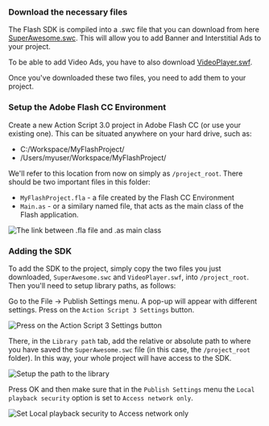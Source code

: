 ### Download the necessary files

The Flash SDK is compiled into a .swc file that you can download from here [SuperAwesome.swc](https://github.com/SuperAwesomeLTD/sa-flash-sdk/raw/master/bin/SuperAwesome.swc).
This will allow you to add Banner and Interstitial Ads to your project.

To be able to add Video Ads, you have to also download [VideoPlayer.swf](https://github.com/SuperAwesomeLTD/sa-flash-sdk/raw/master/bin/VideoPlayer.swf).

Once you've downloaded these two files, you need to add them to your project.


### Setup the Adobe Flash CC Environment

Create a new Action Script 3.0 project in Adobe Flash CC (or use your existing one). This can be situated anywhere on your hard drive, such as:

  * C:/Workspace/MyFlashProject/
  * /Users/myuser/Workspace/MyFlashProject/

We'll refer to this location from now on simply as `/project_root`. There should be two important files in this folder:
  * `MyFlashProject.fla` - a file created by the Flash CC Environment
  * `Main.as` - or a similary named file, that acts as the main class of the Flash application.

![](img/flash_main.png "The link between .fla file and .as main class")

### Adding the SDK

To add the SDK to the project, simply copy the two files you just downloaded, `SuperAwesome.swc` and `VideoPlayer.swf`, into `/project_root`. 
Then you'll need to setup library paths, as follows:

Go to the File -> Publish Settings menu. A pop-up will appear with different settings. Press on the `Action Script 3 Settings` button.

![](img/flash_settings_1.png "Press on the Action Script 3 Settings button")

There, in the `Library path` tab, add the relative or absolute path to where you have saved the `SuperAwesome.swc` file (in this case, the `/project_root` folder). In this way, your whole project will have access to the SDK.

![](img/flash_settings_2.png "Setup the path to the library")

Press OK and then make sure that in the `Publish Settings` menu the `Local playback security` option is set to `Access network only`.

![](img/flash_settings_3.png "Set Local playback security to Access network only")


